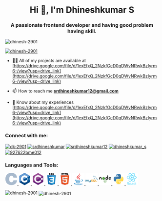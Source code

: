 <h1 align="center">Hi 👋, I'm Dhineshkumar S</h1>
<h3 align="center">A passionate frontend developer and having good problem having skill.</h3>

<p align="left"> <img src="https://komarev.com/ghpvc/?username=dhinesh-2901&label=Profile%20views&color=0e75b6&style=flat" alt="dhinesh-2901" /> </p>

<p align="left"> <a href="https://github.com/ryo-ma/github-profile-trophy"><img src="https://github-profile-trophy.vercel.app/?username=dhinesh-2901" alt="dhinesh-2901" /></a> </p>

- 👨‍💻 All of my projects are available at [https://drive.google.com/file/d/1exEfxQ_2NzkfGcD0qDWvNRwkBzIyrm6-/view?usp=drive_link](https://drive.google.com/file/d/1exEfxQ_2NzkfGcD0qDWvNRwkBzIyrm6-/view?usp=drive_link)

- 📫 How to reach me **srdhineshkumar12@gmail.com**

- 📄 Know about my experiences [https://drive.google.com/file/d/1exEfxQ_2NzkfGcD0qDWvNRwkBzIyrm6-/view?usp=drive_link](https://drive.google.com/file/d/1exEfxQ_2NzkfGcD0qDWvNRwkBzIyrm6-/view?usp=drive_link)

<h3 align="left">Connect with me:</h3>
<p align="left">
<a href="https://linkedin.com/in/dk-2901" target="blank"><img align="center" src="https://raw.githubusercontent.com/rahuldkjain/github-profile-readme-generator/master/src/images/icons/Social/linked-in-alt.svg" alt="dk-2901" height="30" width="40" /></a>
<a href="https://www.codechef.com/users/srdhineshkumar" target="blank"><img align="center" src="https://cdn.jsdelivr.net/npm/simple-icons@3.1.0/icons/codechef.svg" alt="srdhineshkumar" height="30" width="40" /></a>
<a href="https://www.hackerrank.com/srdhineshkumar12" target="blank"><img align="center" src="https://raw.githubusercontent.com/rahuldkjain/github-profile-readme-generator/master/src/images/icons/Social/hackerrank.svg" alt="srdhineshkumar12" height="30" width="40" /></a>
<a href="https://codeforces.com/profile/dhineshkumar_s" target="blank"><img align="center" src="https://raw.githubusercontent.com/rahuldkjain/github-profile-readme-generator/master/src/images/icons/Social/codeforces.svg" alt="dhineshkumar_s" height="30" width="40" /></a>
<a href="https://www.leetcode.com/927622bme012" target="blank"><img align="center" src="https://raw.githubusercontent.com/rahuldkjain/github-profile-readme-generator/master/src/images/icons/Social/leet-code.svg" alt="927622bme012" height="30" width="40" /></a>
</p>

<h3 align="left">Languages and Tools:</h3>
<p align="left"> <a href="https://www.cprogramming.com/" target="_blank" rel="noreferrer"> <img src="https://raw.githubusercontent.com/devicons/devicon/master/icons/c/c-original.svg" alt="c" width="40" height="40"/> </a> <a href="https://www.w3schools.com/cpp/" target="_blank" rel="noreferrer"> <img src="https://raw.githubusercontent.com/devicons/devicon/master/icons/cplusplus/cplusplus-original.svg" alt="cplusplus" width="40" height="40"/> </a> <a href="https://www.w3schools.com/cs/" target="_blank" rel="noreferrer"> <img src="https://raw.githubusercontent.com/devicons/devicon/master/icons/csharp/csharp-original.svg" alt="csharp" width="40" height="40"/> </a> <a href="https://www.w3schools.com/css/" target="_blank" rel="noreferrer"> <img src="https://raw.githubusercontent.com/devicons/devicon/master/icons/css3/css3-original-wordmark.svg" alt="css3" width="40" height="40"/> </a> <a href="https://www.w3.org/html/" target="_blank" rel="noreferrer"> <img src="https://raw.githubusercontent.com/devicons/devicon/master/icons/html5/html5-original-wordmark.svg" alt="html5" width="40" height="40"/> </a> <a href="https://www.java.com" target="_blank" rel="noreferrer"> <img src="https://raw.githubusercontent.com/devicons/devicon/master/icons/java/java-original.svg" alt="java" width="40" height="40"/> </a> <a href="https://www.mysql.com/" target="_blank" rel="noreferrer"> <img src="https://raw.githubusercontent.com/devicons/devicon/master/icons/mysql/mysql-original-wordmark.svg" alt="mysql" width="40" height="40"/> </a> <a href="https://nodejs.org" target="_blank" rel="noreferrer"> <img src="https://raw.githubusercontent.com/devicons/devicon/master/icons/nodejs/nodejs-original-wordmark.svg" alt="nodejs" width="40" height="40"/> </a> <a href="https://www.python.org" target="_blank" rel="noreferrer"> <img src="https://raw.githubusercontent.com/devicons/devicon/master/icons/python/python-original.svg" alt="python" width="40" height="40"/> </a> <a href="https://reactjs.org/" target="_blank" rel="noreferrer"> <img src="https://raw.githubusercontent.com/devicons/devicon/master/icons/react/react-original-wordmark.svg" alt="react" width="40" height="40"/> </a> </p>

<p><img align="left" src="https://github-readme-stats.vercel.app/api/top-langs?username=dhinesh-2901&show_icons=true&locale=en&layout=compact" alt="dhinesh-2901" /></p>

<p>&nbsp;<img align="center" src="https://github-readme-stats.vercel.app/api?username=dhinesh-2901&show_icons=true&locale=en" alt="dhinesh-2901" /></p>
